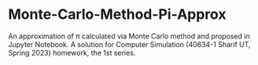 # Monte-Carlo-Method-Pi-Approx
An approximation of π calculated via Monte Carlo method and proposed in Jupyter Notebook. A solution for Computer Simulation (40634-1 Sharif UT, Spring 2023) homework, the 1st series.
